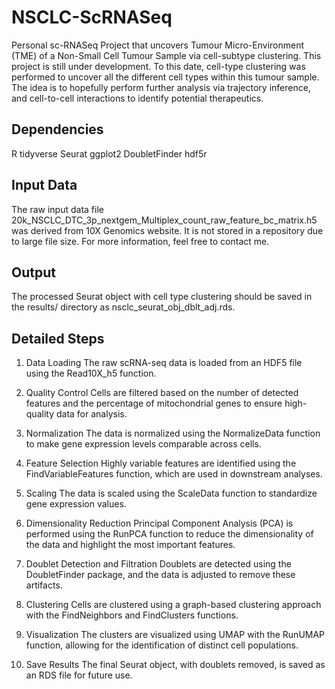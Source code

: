 # NSCLC-ScRNASeq
Personal sc-RNASeq Project that uncovers Tumour Micro-Environment (TME) of a Non-Small Cell Tumour Sample via cell-subtype clustering. This project is still under development. To this date, cell-type clustering was performed to uncover all the different cell types within this tumour sample. The idea is to hopefully perform further analysis via trajectory inference, and cell-to-cell interactions to identify potential therapeutics.

## Dependencies
R
tidyverse
Seurat
ggplot2
DoubletFinder
hdf5r

## Input Data
The raw input data file 20k_NSCLC_DTC_3p_nextgem_Multiplex_count_raw_feature_bc_matrix.h5 was derived from 10X Genomics website. It is not stored in a repository due to large file size. For more information, feel free to contact me.

## Output
The processed Seurat object with cell type clustering should be saved in the results/ directory as nsclc_seurat_obj_dblt_adj.rds.

## Detailed Steps

1. Data Loading
The raw scRNA-seq data is loaded from an HDF5 file using the Read10X_h5 function.

2. Quality Control
Cells are filtered based on the number of detected features and the percentage of mitochondrial genes to ensure high-quality data for analysis.

3. Normalization
The data is normalized using the NormalizeData function to make gene expression levels comparable across cells.

4. Feature Selection
Highly variable features are identified using the FindVariableFeatures function, which are used in downstream analyses.

5. Scaling
The data is scaled using the ScaleData function to standardize gene expression values.

6. Dimensionality Reduction
Principal Component Analysis (PCA) is performed using the RunPCA function to reduce the dimensionality of the data and highlight the most important features.

7. Doublet Detection and Filtration
Doublets are detected using the DoubletFinder package, and the data is adjusted to remove these artifacts.

8. Clustering
Cells are clustered using a graph-based clustering approach with the FindNeighbors and FindClusters functions.

9. Visualization
The clusters are visualized using UMAP with the RunUMAP function, allowing for the identification of distinct cell populations.

10. Save Results
The final Seurat object, with doublets removed, is saved as an RDS file for future use.
